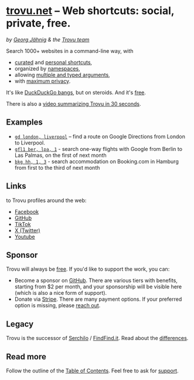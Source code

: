 # [trovu.net](https://trovu.net/) – Web shortcuts: social, private, free.

_by [Georg Jähnig](https://github.com/georgjaehnig/) & the [Trovu team](https://github.com/orgs/trovu/teams/editors)_

Search 1000+ websites in a command-line way, with

-   [curated](https://trovu.net/docs/editors/) and [personal shortcuts](https://trovu.net/docs/users/advanced/),
-   organized by [namespaces](https://trovu.net/docs/shortcuts/namespaces/),
-   allowing [multiple and typed arguments](https://trovu.net/docs/shortcuts/url/),
-   with [maximum privacy](https://trovu.net/docs/privacy/).

It's like [DuckDuckGo bangs](https://duckduckgo.com/bangs), but on steroids. And it's [free](https://github.com/trovu/trovu/blob/master/LICENSE).

There is also a [video summarizing Trovu in 30 seconds](https://www.youtube.com/watch?v=gOUNhCion9M).

## Examples

-   [`gd london, liverpool`](https://trovu.net/process/index.html#query=gd+london%2Cliverpool) – find a route on Google Directions from London to Liverpool.
-   [`gfl1 ber, lpa, 1`](https://trovu.net/process/index.html#query=gfl1+ber%2Clpa%2C1) - search one-way flights with Google from Berlin to Las Palmas, on the first of next month
-   [`bkg hh, 1, 3`](https://trovu.net/process/index.html#country=de&language=en&query=bkg+hh%2C1%2C3) - search accommodation on Booking.com in Hamburg from first to the third of next month

## Links

to Trovu profiles around the web:

-   [Facebook](https://facebook.com/trovu.net)
-   [GitHub](https://github.com/trovu)
-   [TikTok](https://www.tiktok.com/@trovu.net)
-   [X (Twitter)](https://twitter.com/trovu_net)
-   [Youtube](https://www.youtube.com/channel/UCyq5j5XLgkoJ7X7fKiAjOng)

## Sponsor

Trovu will always be [free](https://github.com/trovu/trovu/blob/master/LICENSE). If you'd like to support the work, you can:

-   Become a sponsor on [GitHub](https://github.com/sponsors/trovu). There are various tiers with benefits, starting from $2 per month, and your sponsorship will be visible here (which is also a nice form of support).
-   Donate via [Stripe](https://donate.stripe.com/8wM28saBA8jlays7st). There are many payment options. If your preferred option is missing, please [reach out](https://trovu.net/docs/users/support/).

## Legacy

Trovu is the successor of [Serchilo](https://github.com/georgjaehnig/serchilo-drupal) / [FindFind.it](https://www.findfind.it/). Read about the [differences](https://trovu.net/docs/legacy/differences/).

## Read more

Follow the outline of the [Table of Contents](https://trovu.net/docs/). Feel free to ask for [support](https://trovu.net/docs/users/support/).
